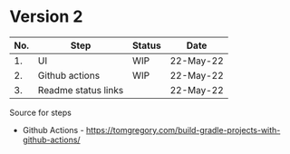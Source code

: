 # Version 2

|No. | Step | Status | Date |
|---|---|---|---|
|1.| UI | WIP  | 22-May-22 |
|2.| Github actions | WIP | 22-May-22|
|3.| Readme status links | | 22-May-22 |
Source for steps
* Github Actions - https://tomgregory.com/build-gradle-projects-with-github-actions/
